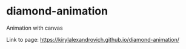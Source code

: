 # diamond-animation
Animation with canvas

Link to page: https://kirylalexandrovich.github.io/diamond-animation/ 
